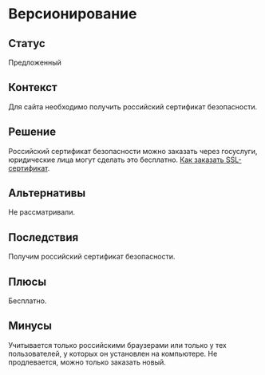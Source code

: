 # Версионирование

## Статус
Предложенный

## Контекст
Для сайта необходимо получить российский сертификат безопасности.

## Решение
Российский сертификат безопасности можно заказать через госуслуги, юридические лица могут сделать это бесплатно. [Как заказать SSL-сертификат](https://help.reg.ru/support/ssl-sertifikaty/1-etap-zakaz-ssl-sertifikata/kak-zakazat-ssl-sertifikat-cherez-gosuslugi).

## Альтернативы
Не рассматривали.

## Последствия
Получим российский сертификат безопасности.

## Плюсы
Бесплатно.

## Минусы
Учитывается только российскими браузерами или только у тех пользователей, у которых он установлен на компьютере.
Не продлевается, можно только заказать новый.
